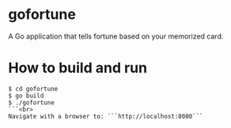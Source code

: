 gofortune
========

A Go application that tells fortune based on your memorized card.<br>

How to build and run
====================

```$ git clone https://github.com/gophergala2016/gofortune
$ cd gofortune
$ go build
$ ./gofortune
```<br>
Navigate with a browser to: ```http://localhost:8080```
